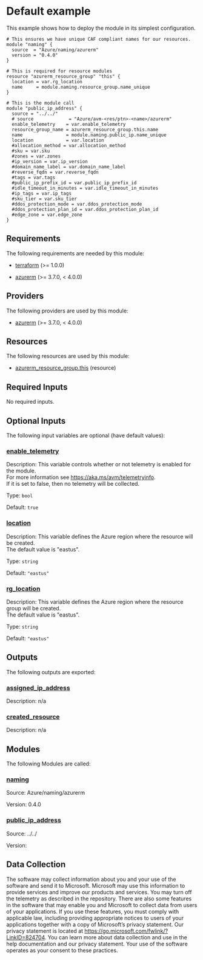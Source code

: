 <!-- BEGIN_TF_DOCS -->
# Default example

This example shows how to deploy the module in its simplest configuration.

```hcl
# This ensures we have unique CAF compliant names for our resources.
module "naming" {
  source  = "Azure/naming/azurerm"
  version = "0.4.0"
}

# This is required for resource modules
resource "azurerm_resource_group" "this" {
  location = var.rg_location
  name     = module.naming.resource_group.name_unique
}

# This is the module call
module "public_ip_address" {
  source = "../../"
  # source             = "Azure/avm-<res/ptn>-<name>/azurerm"
  enable_telemetry    = var.enable_telemetry
  resource_group_name = azurerm_resource_group.this.name
  name                = module.naming.public_ip.name_unique
  location            = var.location
  #allocation_method = var.allocation_method
  #sku = var.sku
  #zones = var.zones
  #ip_version = var.ip_version
  #domain_name_label = var.domain_name_label
  #reverse_fqdn = var.reverse_fqdn
  #tags = var.tags
  #public_ip_prefix_id = var.public_ip_prefix_id
  #idle_timeout_in_minutes = var.idle_timeout_in_minutes
  #ip_tags = var.ip_tags
  #sku_tier = var.sku_tier
  #ddos_protection_mode = var.ddos_protection_mode
  #ddos_protection_plan_id = var.ddos_protection_plan_id
  #edge_zone = var.edge_zone
}

```

<!-- markdownlint-disable MD033 -->
## Requirements

The following requirements are needed by this module:

- <a name="requirement_terraform"></a> [terraform](#requirement\_terraform) (>= 1.0.0)

- <a name="requirement_azurerm"></a> [azurerm](#requirement\_azurerm) (>= 3.7.0, < 4.0.0)

## Providers

The following providers are used by this module:

- <a name="provider_azurerm"></a> [azurerm](#provider\_azurerm) (>= 3.7.0, < 4.0.0)

## Resources

The following resources are used by this module:

- [azurerm_resource_group.this](https://registry.terraform.io/providers/hashicorp/azurerm/latest/docs/resources/resource_group) (resource)

<!-- markdownlint-disable MD013 -->
## Required Inputs

No required inputs.

## Optional Inputs

The following input variables are optional (have default values):

### <a name="input_enable_telemetry"></a> [enable\_telemetry](#input\_enable\_telemetry)

Description: This variable controls whether or not telemetry is enabled for the module.  
For more information see https://aka.ms/avm/telemetryinfo.  
If it is set to false, then no telemetry will be collected.

Type: `bool`

Default: `true`

### <a name="input_location"></a> [location](#input\_location)

Description: This variable defines the Azure region where the resource will be created.  
The default value is "eastus".

Type: `string`

Default: `"eastus"`

### <a name="input_rg_location"></a> [rg\_location](#input\_rg\_location)

Description: This variable defines the Azure region where the resource group will be created.  
The default value is "eastus".

Type: `string`

Default: `"eastus"`

## Outputs

The following outputs are exported:

### <a name="output_assigned_ip_address"></a> [assigned\_ip\_address](#output\_assigned\_ip\_address)

Description: n/a

### <a name="output_created_resource"></a> [created\_resource](#output\_created\_resource)

Description: n/a

## Modules

The following Modules are called:

### <a name="module_naming"></a> [naming](#module\_naming)

Source: Azure/naming/azurerm

Version: 0.4.0

### <a name="module_public_ip_address"></a> [public\_ip\_address](#module\_public\_ip\_address)

Source: ../../

Version:

<!-- markdownlint-disable-next-line MD041 -->
## Data Collection

The software may collect information about you and your use of the software and send it to Microsoft. Microsoft may use this information to provide services and improve our products and services. You may turn off the telemetry as described in the repository. There are also some features in the software that may enable you and Microsoft to collect data from users of your applications. If you use these features, you must comply with applicable law, including providing appropriate notices to users of your applications together with a copy of Microsoft’s privacy statement. Our privacy statement is located at <https://go.microsoft.com/fwlink/?LinkID=824704>. You can learn more about data collection and use in the help documentation and our privacy statement. Your use of the software operates as your consent to these practices.
<!-- END_TF_DOCS -->